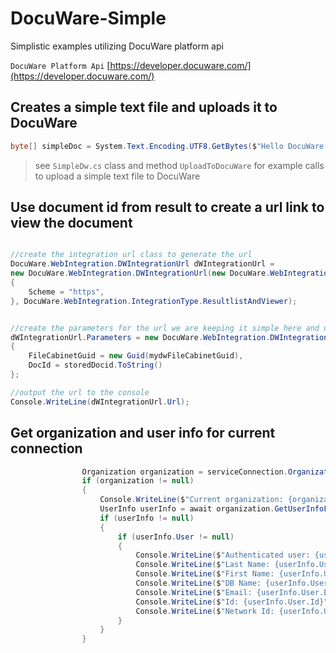 # DocuWare-Simple
Simplistic examples utilizing DocuWare platform api

`DocuWare Platform Api`
[https://developer.docuware.com/](https://developer.docuware.com/)

## Creates a simple text file and uploads it to DocuWare
```csharp
byte[] simpleDoc = System.Text.Encoding.UTF8.GetBytes($"Hello DocuWare - From text on this fine day {DateTime.Now.ToLongDateString()}");

```

> see `SimpleDw.cs` class and method `UploadToDocuWare` for example calls to upload a simple text file to DocuWare


## Use document id from result to create a url link to view the document
```csharp

//create the integration url class to generate the url
DocuWare.WebIntegration.DWIntegrationUrl dWIntegrationUrl = 
new DocuWare.WebIntegration.DWIntegrationUrl(new DocuWare.WebIntegration.DWIntegrationInfo(mydwPlatformUrl + "/WebClient", false)
{
    Scheme = "https",
}, DocuWare.WebIntegration.IntegrationType.ResultlistAndViewer);


//create the parameters for the url we are keeping it simple here and using the file cabinet guid and the doc id
dWIntegrationUrl.Parameters = new DocuWare.WebIntegration.DWIntegrationUrlParameters(DocuWare.WebIntegration.IntegrationType.ResultlistAndViewer)
{
    FileCabinetGuid = new Guid(mydwFileCabinetGuid),
    DocId = storedDocid.ToString()
};

//output the url to the console
Console.WriteLine(dWIntegrationUrl.Url);

```

## Get organization and user info for current connection
```csharp
                Organization organization = serviceConnection.Organizations.FirstOrDefault();
                if (organization != null)
                {
                    Console.WriteLine($"Current organization: {organization.Name}");
                    UserInfo userInfo = await organization.GetUserInfoFromUserInfoRelationAsync();
                    if (userInfo != null)
                    {
                        if (userInfo.User != null)
                        {
                            Console.WriteLine($"Authenticated user: {userInfo.User.Name}");
                            Console.WriteLine($"Last Name: {userInfo.User.LastName}");
                            Console.WriteLine($"First Name: {userInfo.User.FirstName}");
                            Console.WriteLine($"DB Name: {userInfo.User.DBName}");
                            Console.WriteLine($"Email: {userInfo.User.EMail}");
                            Console.WriteLine($"Id: {userInfo.User.Id}");
                            Console.WriteLine($"Network Id: {userInfo.User.NetworkId}");
                        }
                    }
                }
```

